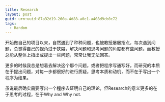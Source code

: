 ```yaml
---
title: Research
layout: post
guid: urn:uuid:87a32d19-260a-4d88-a0c1-a408d9cb0c72
tags:
  - Random
---
```


开始做自己的项目以来，自然遇到了种种问题，也被教授屡屡指点，每次遇到问题，总觉得自己的视角过于狭隘，解决问题和思考问题的角度都有些问题，而教授总能从整体上指出或提出一些问题，常常让我无法回答。

更多的时候我总是想着去解决这个那个问题，或者把程序写通写好。而研究的本质在于提出问题，对每一步都很好的进行质疑，思考本质和动机，而不在于写出一个程序为结果。

虽说最后确实需要写出一个程序去证明自己的理论，但Research的意义更多的在于思考的过程，在于Why and Why not.

